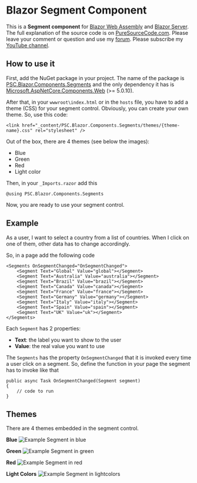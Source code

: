 # Blazor Segment Component
This is a **Segment component** for [Blazor Web Assembly](https://www.puresourcecode.com/tag/blazor-webassembly/) and [Blazor Server](https://www.puresourcecode.com/tag/blazor-server/). The full explanation of the source code is on [PureSourceCode.com](https://www.puresourcecode.com/dotnet/blazor/segment-control-for-blazor/). Please leave your comment or question and use my [forum](https://www.puresourcecode.com/forum/). Please subscribe my [YouTube channel](https://www.youtube.com/channel/UC2jeteqpm3sUDqQpKGqpCLg?sub_confirmation=1).

## How to use it
First, add the NuGet package in your project. The name of the package is [PSC.Blazor.Components.Segments](https://www.nuget.org/packages/PSC.Blazor.Components.Segments/) and the only dependency it has is [Microsoft.AspNetCore.Components.Web](https://www.nuget.org/packages/Microsoft.AspNetCore.Components.Web/) (>= 5.0.10).

After that, in your `wwwroot\index.html` or in the `hosts` file, you have to add a theme (CSS) for your segment control. Obviously, you can create your own theme. So, use this code:

```
<link href="_content/PSC.Blazor.Components.Segments/themes/{theme-name}.css" rel="stylesheet" />
```

Out of the box, there are 4 themes (see below the images):

- Blue
- Green
- Red
- Light color

Then, in your `_Imports.razor` add this 

```
@using PSC.Blazor.Components.Segments
```

Now, you are ready to use your segment control.

## Example
As a user, I want to select a country from a list of countries. When I click on one of them, other data has to change accordingly.

So, in a page add the following code

```
<Segments OnSegmentChanged="OnSegmentChanged">
    <Segment Text="Global" Value="global"></Segment>
    <Segment Text="Australia" Value="australia"></Segment>
    <Segment Text="Brazil" Value="brazil"></Segment>
    <Segment Text="Canada" Value="canada"></Segment>
    <Segment Text="France" Value="france"></Segment>
    <Segment Text="Germany" Value="germany"></Segment>
    <Segment Text="Italy" Value="italy"></Segment>
    <Segment Text="Spain" Value="spain"></Segment>
    <Segment Text="UK" Value="uk"></Segment>
</Segments>
```

Each `Segment` has 2 properties:
- **Text**: the label you want to show to the user
- **Value**: the real value you want to use

The `Segments` has the property `OnSegmentChanged` that it is invoked every time a user click on a segment. So, define the function in your page the segment has to invoke like that

```
public async Task OnSegmentChanged(Segment segment)
{
    // code to run
}
```

## Themes 
There are 4 themes embedded in the segment control.

**Blue**
![Example Segment in blue](https://www.puresourcecode.com/wp-content/uploads/2021/10/Blazor-Segmentation-example-blue.gif)

**Green**
![Example Segment in green](https://www.puresourcecode.com/wp-content/uploads/2021/10/BlazorSegmentation-example-green.gif)

**Red**
![Example Segment in red](https://www.puresourcecode.com/wp-content/uploads/2021/10/Blazor-Segmentation-example-red.gif)

**Light Colors**
![Example Segment in lightcolors](https://www.puresourcecode.com/wp-content/uploads/2021/10/Blazor-Segmentation-example-lightcolors.gif)